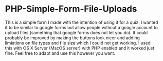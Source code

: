 # PHP-Simple-Form-File-Uploads
This is a simple form I made with the intention of using it for a quiz. I wanted it to be similar to google forms but allow people without a google account to upload files 
(something that google forms does not let you do). It could probably be improved by making the buttons look nicer and adding limiations on file types and file size which I 
could not get working. I used this with OS X Server (MacOS server) with PHP enabled and it worked just fine. Feel free to adapt and use this however you want.
